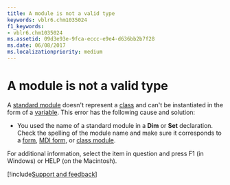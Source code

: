 ```yaml
---
title: A module is not a valid type
keywords: vblr6.chm1035024
f1_keywords:
- vblr6.chm1035024
ms.assetid: 09d3e93e-9fca-eccc-e9e4-d636bb2b7f28
ms.date: 06/08/2017
ms.localizationpriority: medium
---
```



# A module is not a valid type

A [standard module](../../Glossary/vbe-glossary.md#standard-module) doesn't represent a [class](../../Glossary/vbe-glossary.md#class) and can't be instantiated in the form of a [variable](../../Glossary/vbe-glossary.md#variable). This error has the following cause and solution:



- You used the name of a standard module in a **Dim** or **Set** declaration. Check the spelling of the module name and make sure it corresponds to a [form](../../Glossary/vbe-glossary.md#form), [MDI form](../../Glossary/vbe-glossary.md#mdi-form), or [class module](../../Glossary/vbe-glossary.md#class-module).
    

For additional information, select the item in question and press F1 (in Windows) or HELP (on the Macintosh).

[!include[Support and feedback](~/includes/feedback-boilerplate.md)]